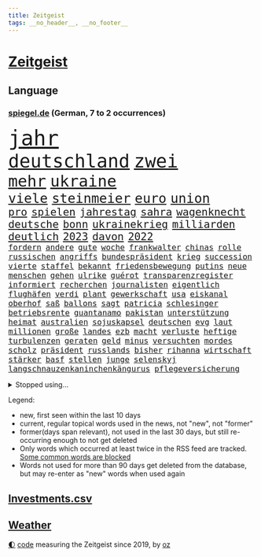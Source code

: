```yaml
---
title: Zeitgeist
tags: __no_header__, __no_footer__
---
```


# [Zeitgeist](https://oliz.io/zeitgeist/)

## Language

<h3><a href="https://www.spiegel.de" target="_blank">spiegel.de</a> (German, 7 to 2 occurrences)</h3>
<p style="font-family:monospace">
<span style="font-size:32pt"><a href="news_links.html#jahr" class="current">jahr</a></span>
<br>
<span style="font-size:28pt"><a href="news_links.html#deutschland" class="current">deutschland</a></span>
<span style="font-size:28pt"><a href="news_links.html#zwei" class="current">zwei</a></span>
<br>
<span style="font-size:24pt"><a href="news_links.html#mehr" class="current">mehr</a></span>
<span style="font-size:24pt"><a href="news_links.html#ukraine" class="current">ukraine</a></span>
<br>
<span style="font-size:20pt"><a href="news_links.html#viele" class="current">viele</a></span>
<span style="font-size:20pt"><a href="news_links.html#steinmeier" class="current">steinmeier</a></span>
<span style="font-size:20pt"><a href="news_links.html#euro" class="current">euro</a></span>
<span style="font-size:20pt"><a href="news_links.html#union" class="current">union</a></span>
<br>
<span style="font-size:16pt"><a href="news_links.html#pro" class="current">pro</a></span>
<span style="font-size:16pt"><a href="news_links.html#spielen" class="current">spielen</a></span>
<span style="font-size:16pt"><a href="news_links.html#jahrestag" class="current">jahrestag</a></span>
<span style="font-size:16pt"><a href="news_links.html#sahra" class="current">sahra</a></span>
<span style="font-size:16pt"><a href="news_links.html#wagenknecht" class="current">wagenknecht</a></span>
<span style="font-size:16pt"><a href="news_links.html#deutsche" class="current">deutsche</a></span>
<span style="font-size:16pt"><a href="news_links.html#bonn" class="current">bonn</a></span>
<span style="font-size:16pt"><a href="news_links.html#ukrainekrieg" class="current">ukrainekrieg</a></span>
<span style="font-size:16pt"><a href="news_links.html#milliarden" class="current">milliarden</a></span>
<span style="font-size:16pt"><a href="news_links.html#deutlich" class="current">deutlich</a></span>
<span style="font-size:16pt"><a href="news_links.html#2023" class="current">2023</a></span>
<span style="font-size:16pt"><a href="news_links.html#davon" class="current">davon</a></span>
<span style="font-size:16pt"><a href="news_links.html#2022" class="current">2022</a></span>
<br>
<span style="font-size:12pt"><a href="news_links.html#fordern" class="current">fordern</a></span>
<span style="font-size:12pt"><a href="news_links.html#andere" class="current">andere</a></span>
<span style="font-size:12pt"><a href="news_links.html#gute" class="current">gute</a></span>
<span style="font-size:12pt"><a href="news_links.html#woche" class="current">woche</a></span>
<span style="font-size:12pt"><a href="news_links.html#frankwalter" class="current">frankwalter</a></span>
<span style="font-size:12pt"><a href="news_links.html#chinas" class="current">chinas</a></span>
<span style="font-size:12pt"><a href="news_links.html#rolle" class="current">rolle</a></span>
<span style="font-size:12pt"><a href="news_links.html#russischen" class="current">russischen</a></span>
<span style="font-size:12pt"><a href="news_links.html#angriffs" class="current">angriffs</a></span>
<span style="font-size:12pt"><a href="news_links.html#bundespräsident" class="current">bundespräsident</a></span>
<span style="font-size:12pt"><a href="news_links.html#krieg" class="current">krieg</a></span>
<span style="font-size:12pt"><a href="news_links.html#succession" class="new">succession</a></span>
<span style="font-size:12pt"><a href="news_links.html#vierte" class="current">vierte</a></span>
<span style="font-size:12pt"><a href="news_links.html#staffel" class="current">staffel</a></span>
<span style="font-size:12pt"><a href="news_links.html#bekannt" class="current">bekannt</a></span>
<span style="font-size:12pt"><a href="news_links.html#friedensbewegung" class="new">friedensbewegung</a></span>
<span style="font-size:12pt"><a href="news_links.html#putins" class="current">putins</a></span>
<span style="font-size:12pt"><a href="news_links.html#neue" class="current">neue</a></span>
<span style="font-size:12pt"><a href="news_links.html#menschen" class="current">menschen</a></span>
<span style="font-size:12pt"><a href="news_links.html#gehen" class="current">gehen</a></span>
<span style="font-size:12pt"><a href="news_links.html#ulrike" class="new">ulrike</a></span>
<span style="font-size:12pt"><a href="news_links.html#guérot" class="new">guérot</a></span>
<span style="font-size:12pt"><a href="news_links.html#transparenzregister" class="new">transparenzregister</a></span>
<span style="font-size:12pt"><a href="news_links.html#informiert" class="current">informiert</a></span>
<span style="font-size:12pt"><a href="news_links.html#recherchen" class="current">recherchen</a></span>
<span style="font-size:12pt"><a href="news_links.html#journalisten" class="current">journalisten</a></span>
<span style="font-size:12pt"><a href="news_links.html#eigentlich" class="current">eigentlich</a></span>
<span style="font-size:12pt"><a href="news_links.html#flughäfen" class="current">flughäfen</a></span>
<span style="font-size:12pt"><a href="news_links.html#verdi" class="current">verdi</a></span>
<span style="font-size:12pt"><a href="news_links.html#plant" class="current">plant</a></span>
<span style="font-size:12pt"><a href="news_links.html#gewerkschaft" class="current">gewerkschaft</a></span>
<span style="font-size:12pt"><a href="news_links.html#usa" class="current">usa</a></span>
<span style="font-size:12pt"><a href="news_links.html#eiskanal" class="new">eiskanal</a></span>
<span style="font-size:12pt"><a href="news_links.html#oberhof" class="current">oberhof</a></span>
<span style="font-size:12pt"><a href="news_links.html#saß" class="current">saß</a></span>
<span style="font-size:12pt"><a href="news_links.html#ballons" class="current">ballons</a></span>
<span style="font-size:12pt"><a href="news_links.html#sagt" class="current">sagt</a></span>
<span style="font-size:12pt"><a href="news_links.html#patricia" class="current">patricia</a></span>
<span style="font-size:12pt"><a href="news_links.html#schlesinger" class="current">schlesinger</a></span>
<span style="font-size:12pt"><a href="news_links.html#betriebsrente" class="new">betriebsrente</a></span>
<span style="font-size:12pt"><a href="news_links.html#guantanamo" class="new">guantanamo</a></span>
<span style="font-size:12pt"><a href="news_links.html#pakistan" class="current">pakistan</a></span>
<span style="font-size:12pt"><a href="news_links.html#unterstützung" class="current">unterstützung</a></span>
<span style="font-size:12pt"><a href="news_links.html#heimat" class="current">heimat</a></span>
<span style="font-size:12pt"><a href="news_links.html#australien" class="current">australien</a></span>
<span style="font-size:12pt"><a href="news_links.html#sojuskapsel" class="current">sojuskapsel</a></span>
<span style="font-size:12pt"><a href="news_links.html#deutschen" class="current">deutschen</a></span>
<span style="font-size:12pt"><a href="news_links.html#evg" class="current">evg</a></span>
<span style="font-size:12pt"><a href="news_links.html#laut" class="current">laut</a></span>
<span style="font-size:12pt"><a href="news_links.html#millionen" class="current">millionen</a></span>
<span style="font-size:12pt"><a href="news_links.html#große" class="current">große</a></span>
<span style="font-size:12pt"><a href="news_links.html#landes" class="current">landes</a></span>
<span style="font-size:12pt"><a href="news_links.html#ezb" class="current">ezb</a></span>
<span style="font-size:12pt"><a href="news_links.html#macht" class="current">macht</a></span>
<span style="font-size:12pt"><a href="news_links.html#verluste" class="current">verluste</a></span>
<span style="font-size:12pt"><a href="news_links.html#heftige" class="current">heftige</a></span>
<span style="font-size:12pt"><a href="news_links.html#turbulenzen" class="current">turbulenzen</a></span>
<span style="font-size:12pt"><a href="news_links.html#geraten" class="current">geraten</a></span>
<span style="font-size:12pt"><a href="news_links.html#geld" class="current">geld</a></span>
<span style="font-size:12pt"><a href="news_links.html#minus" class="current">minus</a></span>
<span style="font-size:12pt"><a href="news_links.html#versuchten" class="current">versuchten</a></span>
<span style="font-size:12pt"><a href="news_links.html#mordes" class="current">mordes</a></span>
<span style="font-size:12pt"><a href="news_links.html#scholz" class="current">scholz</a></span>
<span style="font-size:12pt"><a href="news_links.html#präsident" class="current">präsident</a></span>
<span style="font-size:12pt"><a href="news_links.html#russlands" class="current">russlands</a></span>
<span style="font-size:12pt"><a href="news_links.html#bisher" class="current">bisher</a></span>
<span style="font-size:12pt"><a href="news_links.html#rihanna" class="current">rihanna</a></span>
<span style="font-size:12pt"><a href="news_links.html#wirtschaft" class="current">wirtschaft</a></span>
<span style="font-size:12pt"><a href="news_links.html#stärker" class="current">stärker</a></span>
<span style="font-size:12pt"><a href="news_links.html#basf" class="current">basf</a></span>
<span style="font-size:12pt"><a href="news_links.html#stellen" class="current">stellen</a></span>
<span style="font-size:12pt"><a href="news_links.html#junge" class="current">junge</a></span>
<span style="font-size:12pt"><a href="news_links.html#selenskyj" class="current">selenskyj</a></span>
<span style="font-size:12pt"><a href="news_links.html#langschnauzenkaninchenkängurus" class="new">langschnauzenkaninchenkängurus</a></span>
<span style="font-size:12pt"><a href="news_links.html#pflegeversicherung" class="new">pflegeversicherung</a></span>
</p>
<details>
<summary>Stopped using...</summary>
<p class="former" style="font-size:12pt">
investoren(855) leisten(855) 13(854) cristiano(854) geboten(854) manager(854) ronaldo(854) street(854) verlief(854) volker(854) abstimmung(853) fbi(853) konfrontiert(853) strand(853) trauer(853) bildung(852) covid(852) demokraten(852) erfahrung(852) innenminister(852) pflege(852) verpflichtet(852) vorzeitig(852) coronawelle(851) erscheinen(851) falls(851) froh(851) jahrzehnte(851) kirche(851) liste(851) main(851) streiten(851) welchem(851) arbeitsplatz(850) ausnahmezustand(850) beispielen(850) beschluss(850) besorgt(850) bot(850) dauerhaft(850) geduld(850) hervor(850) kolumnist(850) vermehrt(850) zurzeit(850) gemeldet(849) mexiko(849) regierungschef(849) wichtiger(849) wirkung(849) wünscht(849) ausbruch(848) evakuiert(848) kandidaten(848) lager(848) persönlich(848) saskia(848) scheinen(848) stellten(848) 2016(847) beobachten(847) entwickelt(847) gutachten(847) passt(847) verteidigungsministerin(847) christopher(846) hacker(846) plädiert(846) solle(846) eindruck(845) gelernt(845) organisationen(845) rand(845) rat(845) schlechten(845) sicherheitsbehörden(845) streng(845) weitergeht(845) erlitten(844) for(844) infektion(844) innenministerium(844) litauen(844) metern(844) selben(844) wenden(844) zuge(844) höchststand(843) springt(843) bekamen(842) see(842) durchsuchungen(841) kochen(841) möglichst(841) passen(841) rafael(841) töten(841) verunglückt(841) vieler(841) ausschuss(840) demokratische(840) entscheidend(840) gebraucht(840) höchste(840) natur(840) trafen(840) beantragt(839) brite(839) gebrochen(839) senkt(839) demokratischen(838) genauso(838) impfstoff(838) rät(838) standen(838) bestimmten(837) inszeniert(837) kontakte(837) sendet(837) übernahme(837) deals(836) globale(836) leitet(836) milliarde(836) mode(836) dich(835) matthias(834) berühmte(833) drängen(833) sexuellen(833) berater(832) hinten(831) william(831) exporte(830) le(830) bestmarke(829) garten(829) trug(828) einschätzung(827) politikerin(827) antrag(826) einnahmen(826) favorit(826) landesweit(825) fortsetzung(824) journalist(824) letztes(824) rollt(824) unzufrieden(824) apps(823) leider(823) rasen(822) bezeichnete(821) rang(820) unterschrieben(820) whatsapp(820) landet(819) rechtsstreit(819) stürzen(819) mitarbeiterin(818) halbe(817) freiwillig(816) teilt(816) abgeschlossen(812) aufgabe(810) foto(806) startup(804) nächstes(802) annäherung(801) ausgaben(797) rache(791) rakete(790) aktionen(788) last(785) mehren(783) cdu/csu(780) woelki(775) dankt(769) berichtete(759) enthält(758) mallorca(757) lieferketten(754) räumte(744) geheimen(740) nachbarland(734) trinken(729) estland(725) finanziellen(706) unzureichend(706) gregor(686) long(674) enthalten(665) geehrt(658) fußballstar(647) lediglich(630) 83(625) drohende(608) benzinpreise(602) fotografen(599) lee(593) sammelt(592) kümmern(588) kündigten(585) 9(577) seele(568) zögert(562) landsleute(560) fossilen(559) ermordung(558) flut(557) beeinträchtigt(552) staatskonzern(539) 400000(537) funktionen(535) günstiges(530) moderner(529) geleistet(526) king(521) ussoldaten(518) world(516) wachsende(511) erreichte(504) tiger(504) anton(496) radikalen(494) demo(490) finanzhilfen(489) kunstwerke(486) ice(485) hofreiter(481) beider(480) gazprom(480) wichtiges(480) berufen(477) coronalage(474) erwärmung(474) morde(472) spürbar(471) gaslieferungen(470) feiertag(465) ungewöhnliche(465) unbekannter(464) matteo(456) methode(452) generationen(451) mehrmals(450) globaler(446) wärme(446) gerne(444) vorgesehen(444) laura(439) winfried(437) aktivistinnen(436) decken(436) extremer(435) quält(435) akw(434) seltene(432) wirtschaftlich(432) einfacher(428) sank(424) zustimmung(422) omikron(420) personalnot(419) oligarchen(418) pink(417) rätselhafter(414) chris(413) ebay(410) hochzeit(406) klara(405) nadal(403) preiserhöhung(400) lambrecht(398) passierte(398) lemke(394) steffi(394) zweites(394) vettel(391) australier(390) match(390) entführung(385) mild(385) wandern(385) erneuert(382) geschenk(381) schwieriger(381) spaltung(379) teilten(378) damalige(377) buckinghampalast(376) teppich(376) vergleichsweise(376) wahlrechtsreform(375) ergeben(372) helikopter(371) emotionalen(370) 1972(369) sofortige(369) frankfurts(367) dortmunder(365) konsequent(364) iga(361) świątek(361) schnellste(360) usbundesstaaten(359) fähigkeiten(355) geplanter(351) oppositionellen(351) motiven(345) mohammed(344) fortsetzen(339) abtreibungen(338) abbau(337) sanktioniert(336) spiegelbildungsnewsletter(336) verschwörung(335) anlässlich(333) nebenbei(332) profitierte(332) energiepreisen(329) maskendeals(329) finnische(327) fritz(326) zeitenwende(325) obergrenze(323) kasse(319) saporischschja(319) dilemma(318) koch(317) lindners(317) unfällen(316) sexualisierte(315) raser(314) coronalockdowns(310) besatzer(309) mysteriöse(308) nationalelf(308) starkes(308) verweis(308) wall(307) wiedervereinigung(307) zuflucht(305) sizilien(303) motto(302) austria(301) inside(301) ausfall(300) weichen(299) beck(294) durchsuchen(292) gesenkt(292) gewaltverbrechen(291) anschuldigungen(287) pelosi(287) morden(286) brasilianische(285) interessant(285) spritzen(285) export(282) generalstaatsanwaltschaft(281) lngterminals(281) skandalen(277) usschauspieler(275) ausfuhren(274) schlamm(274) gefangenenaustausch(273) unterlag(270) gefällt(269) einstecken(265) exuspräsident(264) sylt(263) weltverband(262) vereidigt(260) fdppolitikerin(259) herrscher(259) außergewöhnlichen(258) grünenpolitikerin(256) objekte(255) heimspiel(254) kommissarin(254) sportlich(254) belegt(251) einhalten(249) titelverteidiger(248) einsparen(247) kaffee(244) tiefer(244) verfassungsbeschwerde(243) update(242) veröffentlichen(242) offensichtlich(240) streichung(240) stehenden(239) trümmer(239) gegenzug(238) identifizieren(238) zulassung(238) irgendwann(236) lachen(235) attestiert(234) attraktiver(233) bewiesen(233) geltenden(233) internationales(233) verbreitung(233) prompt(232) bruno(231) misshandelt(231) verunglückten(231) arbeiteten(230) camper(230) paolo(230) dokumentation(229) obendrein(228) wirtschaftslage(228) zuwanderung(228) sara(227) verdeckte(227) finde(226) vorstellung(226) blatt(225) übergewinnsteuer(225) katholiken(224) standards(223) schrumpfen(222) verspottet(222) bewusstsein(221) terrormiliz(221) endgültige(216) angehen(215) niedersachsens(215) körperliche(214) oldenburg(214) eigenheim(213) schwächelt(213) kronprinz(212) atomkraftwerken(211) atomkraftwerke(210) oberstes(210) teuersten(210) mächtigste(209) verletzen(209) anreiz(208) fehlenden(208) frühestens(208) bemühungen(207) na(207) sparmaßnahmen(207) lebensgefährte(205) partien(205) fasst(204) agierte(203) einschlag(202) horst(200) rechtliche(200) angehoben(199) expertinnen(199) medikamenten(199) tennisspielerinnen(199) dankbar(198) denys(198) festkleben(198) negative(198) nördlich(198) repressionen(196) hollywoods(195) ältesten(195) überragte(194) fallzahlen(193) geräumt(193) daneben(192) erzürnt(192) offizielle(190) somalia(189) erstaunliche(188) schied(188) demonstration(187) mateusz(187) oberster(187) gründet(185) parteifreunde(184) garcia(183) notruf(183) zweitgrößte(182) geschwindigkeit(180) wärmepumpen(180) shitstorm(175) hunderttausend(173) plänen(173) dunkel(172) garantiert(172) rad(172) 1993(171) vollendet(171) bellingham(170) bezahlte(170) jude(170) 05(169) kandidierte(169) hits(166) wohlwollen(166) coronainfektionen(165) diebstahl(164) alex(163) sympathien(163) missverständnis(162) schiefgehen(162) lenken(161) wenigstens(161) abkehr(160) celsius(160) gefährdung(160) lettland(160) asiatischen(159) ersteigert(159) schwachstellen(159) töne(159) französin(157) jahreswechsel(157) zuschuss(157) beschaffen(156) cumex(156) entstehen(156) behindert(155) umgebung(155) mogadischu(154) finnen(153) moralische(153) somalias(153) somalische(153) unfair(153) forschern(152) link(152) unionsfraktion(151) feierten(150) atomausstieg(149) geschwindigkeitsbegrenzung(149) stromnetz(149) umweg(149) unbeantwortet(149) beseitigung(148) dunkle(148) heikler(148) umweltfreundlich(148) giovanni(147) havertz(147) bombardiert(146) krankenkasse(146) 2003(144) blockierten(144) kindergarten(144) remo(144) stemmen(144) harmonie(143) verbleib(143) wohngeld(143) entkam(142) unterzahl(142) blumen(141) bürokratischen(141) master(141) 42jährige(140) grundsatzrede(140) gesundheitszustand(139) denis(138) diskutierten(138) köhler(138) beliefern(137) raf(137) schief(137) wussten(137) buffalo(136) entschlossenheit(136) monika(136) spiegelrekonstruktion(136) stromsparen(136) tel(136) kleinste(135) schafften(135) 38jähriger(134) miese(134) einwanderung(133) pflichten(133) spiels(133) werkstatt(133) betrogen(132) legendär(132) arnold(131) königshaus(131) immobilienkonzern(130) co₂ausstoß(129) memoiren(129) psychologin(129) blanchett(127) cate(127) euparlaments(127) halbzeit(127) kompliziert(127) nominierungen(127) moukoko(126) sterne(126) youssoufa(126) aviv(125) gelegen(125) außenseiter(124) erpresst(124) fertig(124) grundschulen(124) hauptdarstellerin(124) kristersson(124) morgengrauen(124) tshirt(124) manches(123) tafel(123) arabischen(122) daniela(122) erzeugerpreise(122) geheimdokumente(122) pokern(122) bundesstraße(121) schäuble(121) sondertribunal(121) umfassend(121) sportdirektor(120) habt(119) jewgeni(119) verfilmt(118) abgelegenen(117) gruppensieg(117) piqué(117) ökonomisch(117) belege(116) future(116) peskow(116) herrschen(115) jauch(114) schiffsverkehr(114) trennte(114) spaltet(113) herren(112) beitragen(111) kommando(111) abraham(110) austin(109) beschweren(109) labourpartei(109) kampfpanzern(108) keines(108) meldungen(108) morawiecki(108) liebling(107) nflprofi(107) brutaler(106) oleg(106) rust(106) exnatogeneral(105) tatortvote(105) wegbaggern(105) anforderungen(104) doppelwumms(104) lehrkräftemangel(104) baustellen(103) verwandelte(103) britin(102) heimgesucht(102) tagebau(102) videoanalyse(102) rechtsradikalen(101) unerträglich(101) begeisterte(100) chaotische(100) costa(100) hose(100) landesteilen(100) jeremy(99) planung(99) fußballkarriere(98) portion(98) vegetarisch(98) christiane(97) programme(97) terrorgruppe(97) steve(96) verzögert(96) ausverkauft(95) fatih(95) gewehrt(94) silvester(94) tagebuch(94) absetzen(93) baukosten(93) interessanten(93) fdpverkehrsminister(92) filtern(92) genuss(92) ranghohe(92) versicherte(92) beantworten(91) dankesrede(91) eric(91) negativpreis(91) pyrotechnik(91) rücktrittsankündigung(91) usverteidigungsminister(91) wochenstart(91) zubereitet(91) zusammenstößen(91) digital(90) gesellschaften(90) herausfinden(90) mittleren(90) anfrage(89) birol(89) gestohlenen(89) ieachef(89) krimiserie(89) schmutzigen(89) schneemangel(89) tansania(89) zentraler(89) eigenverantwortung(88) korruptionsprozess(88) chandi(87) mächte(87) nachsicht(87) preet(87) umso(87) 99(86) flugzeugs(86) ig(86) kilimandscharo(86) kreditvergabe(86) langjähriger(86) metall(86) schmeißt(86) 736(85) dittrich(85) einsteiger(85) garzweiler(85) haubitzen(85) sieglosen(85) skisport(85) speziell(85) vorstellig(85) milliardenverlust(84) vizeminister(84) ölindustrie(84) alshabaab(83) as(83) auffällig(83) aufgeschoben(83) reichste(83) überlastung(83) aggressivität(82) berufstätig(82) darknet(82) dekade(82) klimaproteste(82) mariana(82) mexikanischer(82) qualifiziert(82) ronja(82) rönne(82) serbischen(82) söldnertruppe(82) todeszahlen(82) 4(81) anfragen(81) erzählungen(81) inoffizielle(81) kompromissen(81) kremls(81) renner(81) südafrikas(81) 28jährige(80) abgewiesener(80) blockaden(80) düpiert(80) ernennung(80) hoffnungsschimmer(80) kaliforniens(80) postete(80) schönheitswettbewerben(80) bedeckt(79) beratungen(79) csugeneralsekretär(79) durchleuchtet(79) erlebnisse(79) helme(79) huber(79) pharaos(79) rückwirkend(79) tutanchamun(79) berühmteste(78) brennstoffe(78) entkommt(78) freiheitsstrafen(78) korrupt(78) lästert(78) bewerbermangel(77) phillips(77) taschenlampe(77) butter(76) greene(76) grundgesetz(76) maren(76) marjorie(76) schaurig(76) steuerpflichtig(76) weltranglistenerste(76) drosseln(75) erfüllung(75) kaulitz(75) planten(75) privatpersonen(75) rennens(75) topform(75) ägyptische(75) dissidenten(74) fördermittel(74) hanebuth(74) männlicher(74) unesco(74) wagnis(74) webseite(74) zew(74) abwenden(73) bitter(73) kasernen(73) koloniale(73) restaurantkette(73) wahlkampfversprechen(73) ware(73) zewstudie(73) ampelpolitiker(72) bestatteten(72) eiskunstläuferin(72) gläschen(72) intern(72) wachsenden(72) überholmanöver(72) auftraggeber(71) kaufpreis(71) meryl(71) repression(71) streep(71) darmflora(70) entscheidendes(70) seehofer(70) spiegelbuch(70) zwergstaat(70) bundesverdienstkreuz(69) gegengewicht(69) go(69) segler(69) technische(69) ustour(69) verkaufsverbot(69) ärztevertreter(69) bischöfe(68) brüsseler(68) klimaaktivistinnen(68) krömer(68) prozesses(68) rhythmus(68) engländer(67) mediathek(67) siemens(67) apotheken(66) einplanen(66) schleppt(66) hiphopproduzent(65) kritikern(65) rekordniveau(65) repräsentantenhaus(65) beweist(64) borkum(64) polieren(64) servieren(64) spiegeluniversum(64) drahtzieher(63) eindrucksvoll(63) gelsenkirchen(63) holmes(63) scheidende(63) wolff(63) dreißig(62) empfehlenswert(62) verbrennungen(62) 20jährigen(61) einwechslung(61) paradox(61) repräsentantenhauses(61) rückstau(61) ärmerer(61) fertigen(60) jüngstes(60) petersburg(60) umstrittensten(60) verheißen(60) verschanzt(60) ampelvorschlag(59) kostspieligen(59) tram(59) wohltätige(59) zielgerade(59) fußballstars(58) komplette(58) lastenrad(58) sangen(58) tessa(58) wundern(58) munter(57) natopartner(57) niemanden(57) olena(57) satt(57) ussanktionen(57) wintereinbruch(57) ölkonzerne(57) arbeitsplätze(56) brugger(56) einsatzkräften(56) maßlose(56) mittelständler(56) schlanker(56) versicherung(56) bagger(55) braunkohletagebau(55) coronahilfen(55) emails(55) größeren(55) praxen(55) stall(55) streitigkeiten(55) erheblichen(54) ganztagsbetreuung(54) gelegenen(54) knotenpunkt(54) münzen(54) saudiarabische(54) suspendierten(54) zerreißt(54) beheben(53) fabian(53) mac(53) palast(53) spiegelredakteure(53) wahlrecht(53) ärmsten(52) dnipro(51) dunkelheit(51) haiti(51) hängepartie(51) modernisieren(51) modulen(51) tatsächlichen(51) verarbeiten(51) ähnlicher(51) 165(50) axl(50) escooter(50) mitchell(50) trieb(50) vulkan(50) überspannt(50) 750(49) anhebung(49) betreut(49) dritter(49) flugabwehrsysteme(49) plötzlichen(49) ruhiger(49) zahm(49) überschritten(49) chez(48) duisburgessen(48) erlaubnis(48) forschungsteam(48) lustige(48) 70000(47) altenheim(47) fortgeschrittene(47) kletterer(47) labbadia(47) regierungsgebäude(47) versagten(47) axelspringerverlag(46) chinesischem(46) exportieren(46) pinocchio(46) lokomotiven(45) strukturelle(45) tauchte(45) antholz(44) elternteile(44) gepardpanzer(44) parkplätze(44) anzug(43) ardern(43) informieren(43) jacinda(43) lösegeld(43) pedro(43) toptalent(43) videoapp(43) euparlamentspräsidentin(42) kitzbühel(42) metsola(42) tablet(42) unvergessen(42) vergab(42) ach(41) kapital(41) trotzt(41) vorherige(41) choice(40) geräten(40) kongo(40) medikamentenmangel(40) schnelleren(40) staatsdienst(40) vertraulicher(40) übereinstimmenden(40) aktionsplan(39) böllern(39) konstrukteure(39) peruanische(39) platzen(39) randalierern(39) roberta(39) schlüssel(39) streifzug(39) tvproduzent(39) aufzubauen(38) dr(38) dre(38) persönliches(38) voraussetzung(38) wohneigentum(38) geringe(37) kroatischen(37) luftabwehr(37) revier(37) zuzugehen(37) ambitioniertes(36) fabelhafte(36) kredit(36) schlagkraft(36) terrorverdächtige(36) tropfen(36) 57jährige(35) erniedrigt(35) europe(35) freundschaften(35) gebrochener(35) herrlich(35) kriege(35) lösten(35) spanischer(35) baldiger(34) boluarte(34) böllerverbot(34) deripaska(34) dina(34) entzückt(34) gewölbe(34) pumas(34) rabieh(34) einladen(33) knall(33) promille(33) sprengsatz(33) unterschrift(33) 18jähriger(32) chemotherapie(32) daumen(32) eingestanden(32) nachfahren(32) nepal(32) nsverbrecher(32) populären(32) emissionshandel(31) erweisen(31) güter(31) inventur(31) konditionen(31) mächtig(31) naher(31) strafanzeigen(31) thailands(31) weltbühne(31) wohnblock(31) beschleunigen(30) fahrion(30) kältewelle(30) militärübung(30) oppositionspolitiker(30) plätze(30) projekts(30) staatsgebiet(30) unterschätzt(30) weiterbildung(30) annika(29) heimweh(29) hinrichtungen(29) innen(29) pflegeheim(29) fächer(28) oberfranken(28) panzeri(28) passanten(28) tanzlokal(28) verhältnismäßig(28) zurückgetretenen(28) arbeitsverbot(27) armeechef(27) doppelmord(27) todoliste(27) wdr(27) wildtiere(27) akute(26) gesundem(26) hagelte(26) juwelendiebstahl(26) marx(26) ministers(26) organisierten(26) philologenverband(26) theaters(26) ungeimpfte(26) wilden(26) blues(25) geträumt(25) guardian(25) heiter(25) meditation(25) nachrichtendienst(25) polarforscher(25) radio(25) unvorbereitete(25) verheerende(25) ärzten(25) bloomberg(24) gefroren(24) liberal(24) podest(24) shows(24) zugeben(24) ausfindig(23) bukarest(23) fußballtransferticker(23) jana(23) kriegsgefangenen(23) mitgliederzahl(23) protektionismus(23) zweck(23) abstinenz(22) aufwind(22) bildzeitung(22) elektrizität(22) gescheiterte(22) leopard2panzern(22) mächtigster(22) umweltministerin(22) verwandtschaft(22) yann(22) angel(21) biolebensmitteln(21) schublade(21) strafrechtlich(21) studentinnen(21) weltlage(21) ärzteverbände(21) beigesetzt(20) beträgt(20) bills(20) böller(20) damar(20) dreifacher(20) hamlin(20) herzstillstand(20) mafia(20) nflplayoffs(20) parlamentspräsidentin(20) fanatische(19) grundlegend(19) meditieren(19) radler(19) schichten(19) zurückkaufen(19) abrutschen(18) enttäuschungen(18) herausragenden(18) klimaschützerin(18) milchstraße(18) seelische(18) silvesterkrawallen(18) ampelpläne(17) anteilnahme(17) gottesdienst(17) schützenpanzer(17) usstadt(17) arbeitstag(16) aufseher(16) hochhaus(16) jachten(16) lützerathproteste(16) macher(16) mitfavorit(16) mitverantwortung(16) outfits(16) psychiater(16) sonderzahlung(16) springer(16) totes(16) übertragbar(16) brust(15) geldanlage(15) gemessen(15) gleichgewicht(15) hallo(15) schneepflug(15) airbnb(14) anfänger(14) beschissen(14) filmtipps(14) oberbürgermeisterin(14) silvestervideo(14) bescheiden(13) fotografieren(13) hektische(13) spare(13) verdächtigt(13) besetzung(12) gianluca(12) ina(12) juri(12) knorr(12) landesweiter(12) sanktionsliste(12) vialli(12) auffallend(11) bewusster(11) geheimdokumenten(11) genussvoll(11) geschult(11) mörderischer(11) pflegeheimbetreiber(11) zahlreicher(11)
</p>
</details>
<p>Legend:
<ul>
<li><span class="new">new</span>, first seen within the last 10 days</li>
<li><span class="current">current</span>, regular topical words used in the news, not "new", not "former"</li>
<li><span class="former">former(days span relevant)</span>, not used in the last 30 days, but still re-occurring enough to not get deleted</li>
<li>Only words which occurred at least twice in the RSS feed are tracked. <a href="language/filters.py">Some common words are blocked</a></li>
<li>Words not used for more than 90 days get deleted from the database, but may re-enter as "new" words when used again</li>
</ul>
</p>

## [Investments](investments.html)[.csv](investments.csv)

## [Weather](weather.html)

<footer>
<a href="javascript:toggleTheme()" class="nav">🌓</a>
<a href="https://github.com/ooz/zeitgeist">code</a> measuring the Zeitgeist since 2019, by <a href="https://oliz.io">oz</a>
</footer>

